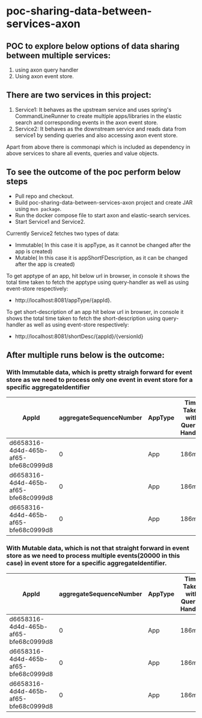 # poc-sharing-data-between-services-axon

## POC to explore below options of data sharing between multiple services:
1. using axon query handler
2. Using axon event store.

## There are two services in this project:
1. Service1: It behaves as the upstream service and uses spring's CommandLineRunner to create multiple apps/libraries in the elastic 
             search and corresponding events in the axon event store.
2. Service2: It behaves as the downstream service and reads data from service1 by sending queries and also accessing axon event store.

Apart from above there is commonapi which is included as dependency in above services to share all events, queries and value objects.

## To see the outcome of the poc perform below steps
  - Pull repo and checkout.
  - Build poc-sharing-data-between-services-axon project and create JAR using `mvn package`.
  - Run the docker compose file to start axon and elastic-search services.
  - Start Service1 and Service2.

Currently Service2 fetches two types of data:
  - Immutable( In this case it is appType, as it cannot be changed after the app is created)
  - Mutable( In this case it is appShortFDescription, as it can be changed after the app is created)
  
 To get apptype of an app, hit below url in browser, in console it shows the total time taken to fetch the apptype using query-handler
 as well as using event-store respectively:
  - http://localhost:8081/appType/{appId}.
 
 To get short-description of an app hit below url in browser, in console it shows the total time taken to fetch the short-description
 using query-handler as well as using event-store respectively:
  - http://localhost:8081/shortDesc/{appId}/{versionId}
  
## After multiple runs below is the outcome:
### With Immutable data, which is pretty straigh forward for event store as we need to process only one event in event store for a specific aggregateIdentifier
| AppId | aggregateSequenceNumber | AppType | Time Taken with Query-Handler | Time Taken with Event-Store |
|-------|-------------------------|---------|-------------------------------|-----------------------------|
|d6658316-4d4d-465b-af65-bfe68c0999d8|0|App|186ms|186ms
|d6658316-4d4d-465b-af65-bfe68c0999d8|0|App|186ms|186ms
|d6658316-4d4d-465b-af65-bfe68c0999d8|0|App|186ms|186ms

### With Mutable data, which is not that straight forward in event store as we need to process multiple events(20000 in this case) in event store for a specific aggregateIdentifier.
| AppId | aggregateSequenceNumber | AppType | Time Taken with Query-Handler | Time Taken with Event-Store |
|-------|-------------------------|---------|-------------------------------|-----------------------------|
|d6658316-4d4d-465b-af65-bfe68c0999d8|0|App|186ms|186ms
|d6658316-4d4d-465b-af65-bfe68c0999d8|0|App|186ms|186ms
|d6658316-4d4d-465b-af65-bfe68c0999d8|0|App|186ms|186ms
